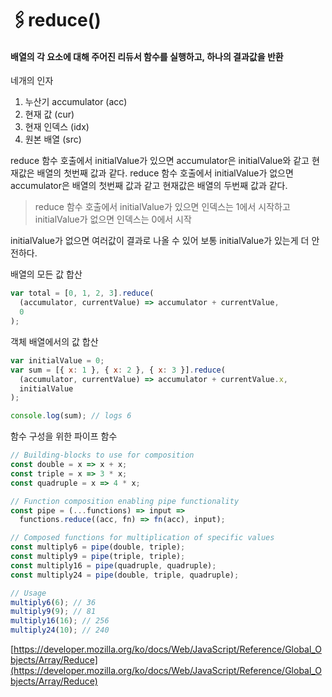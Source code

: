 # 🖇reduce()

#### 배열의 각 요소에 대해 주어진 리듀서 함수를 실행하고, 하나의 결과값을 반환

네개의 인자

1. 누산기 accumulator (acc)
2. 현재 값 (cur)
3. 현재 인덱스 (idx)
4. 원본 배열 (src)

reduce 함수 호출에서 initialValue가 있으면 accumulator은 initialValue와 같고 현재값은 배열의 첫번째 값과 같다.
reduce 함수 호출에서 initialValue가 없으면 accumulator은 배열의 첫번째 값과 같고 현재값은 배열의 두번째 값과 같다.

> reduce 함수 호출에서 initialValue가 있으면 인덱스는 1에서 시작하고 initialValue가 없으면 인덱스는 0에서 시작

initialValue가 없으면 여러값이 결과로 나올 수 있어 보통 initialValue가 있는게 더 안전하다.

배열의 모든 값 합산

```javascript
var total = [0, 1, 2, 3].reduce(
  (accumulator, currentValue) => accumulator + currentValue,
  0
);
```

객체 배열에서의 값 합산

```javascript
var initialValue = 0;
var sum = [{ x: 1 }, { x: 2 }, { x: 3 }].reduce(
  (accumulator, currentValue) => accumulator + currentValue.x,
  initialValue
);

console.log(sum); // logs 6
```

함수 구성을 위한 파이프 함수

```javascript
// Building-blocks to use for composition
const double = x => x + x;
const triple = x => 3 * x;
const quadruple = x => 4 * x;

// Function composition enabling pipe functionality
const pipe = (...functions) => input =>
  functions.reduce((acc, fn) => fn(acc), input);

// Composed functions for multiplication of specific values
const multiply6 = pipe(double, triple);
const multiply9 = pipe(triple, triple);
const multiply16 = pipe(quadruple, quadruple);
const multiply24 = pipe(double, triple, quadruple);

// Usage
multiply6(6); // 36
multiply9(9); // 81
multiply16(16); // 256
multiply24(10); // 240
```

[https://developer.mozilla.org/ko/docs/Web/JavaScript/Reference/Global_Objects/Array/Reduce](https://developer.mozilla.org/ko/docs/Web/JavaScript/Reference/Global_Objects/Array/Reduce)
